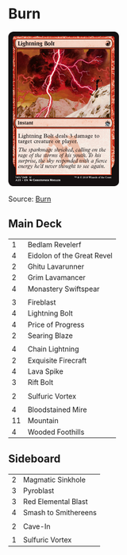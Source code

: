 # Burn #

![Lightning Bolt](../../images/Lightning%20Bolt.jpg)

Source: [Burn](https://www.mtggoldfish.com/articles/budget-magic-99-134-tix-legacy-burn)

## Main Deck ##
|    |    |
|----|----|
|  1 | Bedlam Revelerf
|  4 | Eidolon of the Great Revel
|  2 | Ghitu Lavarunner
|  2 | Grim Lavamancer
|  4 | Monastery Swiftspear
|    |    |
|  3 | Fireblast
|  4 | Lightning Bolt
|  4 | Price of Progress
|  2 | Searing Blaze
|    |    |
|  4 | Chain Lightning
|  2 | Exquisite Firecraft
|  4 | Lava Spike
|  3 | Rift Bolt
|    |    |
|  2 | Sulfuric Vortex
|    |    |
|  4 | Bloodstained Mire
| 11 | Mountain
|  4 | Wooded Foothills

## Sideboard ##
|    |    |
|----|----|
|  2 | Magmatic Sinkhole
|  3 | Pyroblast
|  3 | Red Elemental Blast
|  4 | Smash to Smithereens
|    |    |
|  2 | Cave-In
|    |    |
|  1 | Sulfuric Vortex
